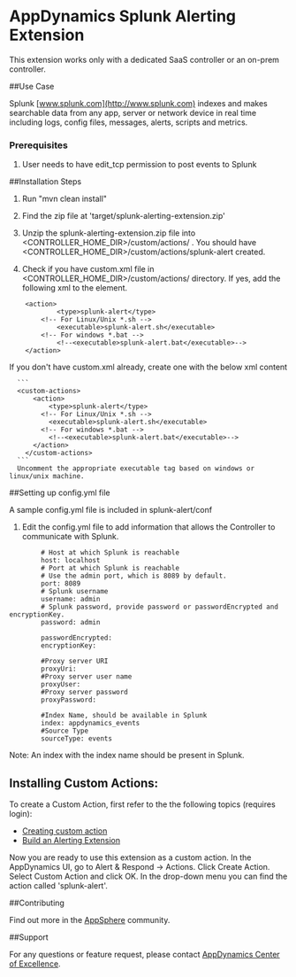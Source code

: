 # AppDynamics Splunk Alerting Extension

This extension works only with a dedicated SaaS controller or an on-prem controller.

##Use Case

Splunk [www.splunk.com](http://www.splunk.com) indexes and makes searchable data from any app, server or network device in real time including logs, config files, messages, alerts, scripts and metrics.

### Prerequisites

 1. User needs to have edit_tcp permission to post events to Splunk


##Installation Steps

 1. Run "mvn clean install"

 2. Find the zip file at 'target/splunk-alerting-extension.zip'

 3. Unzip the splunk-alerting-extension.zip file into <CONTROLLER_HOME_DIR>/custom/actions/ . You should have  <CONTROLLER_HOME_DIR>/custom/actions/splunk-alert created.

 4. Check if you have custom.xml file in <CONTROLLER_HOME_DIR>/custom/actions/ directory. If yes, add the following xml to the <custom-actions> element.

  ```
      <action>
    		  <type>splunk-alert</type>
          <!-- For Linux/Unix *.sh -->
     		  <executable>splunk-alert.sh</executable>
          <!-- For windows *.bat -->
     		  <!--<executable>splunk-alert.bat</executable>-->
      </action>
  ```

   If you don't have custom.xml already, create one with the below xml content

      ```
      <custom-actions>
          <action>
              <type>splunk-alert</type>
            <!-- For Linux/Unix *.sh -->
              <executable>splunk-alert.sh</executable>
            <!-- For windows *.bat -->
              <!--<executable>splunk-alert.bat</executable>-->
          </action>
        </custom-actions>
      ```
      Uncomment the appropriate executable tag based on windows or linux/unix machine.

##Setting up config.yml file

A sample config.yml file is included in splunk-alert/conf

1.  Edit the config.yml file to add information that allows the Controller to communicate with Splunk.

```
        # Host at which Splunk is reachable
        host: localhost
        # Port at which Splunk is reachable
        # Use the admin port, which is 8089 by default.
        port: 8089
        # Splunk username
        username: admin
        # Splunk password, provide password or passwordEncrypted and encryptionKey.
        password: admin

        passwordEncrypted:
        encryptionKey:

        #Proxy server URI
        proxyUri:
        #Proxy server user name
        proxyUser:
        #Proxy server password
        proxyPassword:

        #Index Name, should be available in Splunk
        index: appdynamics_events
        #Source Type
        sourceType: events
```

Note: An index with the index name should be present in Splunk.

## Installing Custom Actions:
To create a Custom Action, first refer to the the following topics (requires login):
* [Creating custom action](http://docs.appdynamics.com/display/PRO13S/Custom+Actions)
* [Build an Alerting Extension](http://docs.appdynamics.com/display/PRO13S/Build+an+Alerting+Extension)


Now you are ready to use this extension as a custom action. In the AppDynamics UI, go to Alert & Respond -> Actions. Click Create Action. Select Custom Action and click OK. In the drop-down menu you can find the action called 'splunk-alert'.


##Contributing

Find out more in the [AppSphere](http://www.appdynamics.com/community/exchange/extension/splunk-alerting-extension/) community.

##Support

For any questions or feature request, please contact [AppDynamics Center of Excellence](mailto:help@appdynamics.com).
